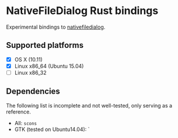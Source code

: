 # NativeFileDialog Rust bindings

Experimental bindings to [nativefiledialog](https://github.com/mlabbe/nativefiledialog).

## Supported platforms
* [x] OS X (10.11)
* [x] Linux x86_64 (Ubuntu 15.04)
* [ ] Linux x86_32

## Dependencies
The following list is incomplete and not well-tested, only serving as a reference.

+ All: `scons`
+ GTK (tested on Ubuntu14.04): `